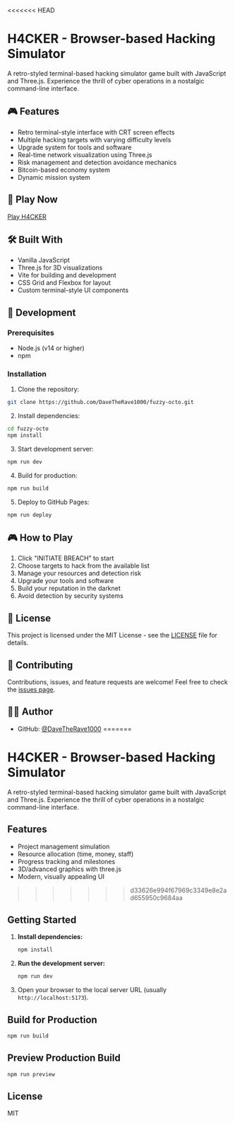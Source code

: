 <<<<<<< HEAD
# H4CKER - Browser-based Hacking Simulator

A retro-styled terminal-based hacking simulator game built with JavaScript and Three.js. Experience the thrill of cyber operations in a nostalgic command-line interface.

## 🎮 Features

- Retro terminal-style interface with CRT screen effects
- Multiple hacking targets with varying difficulty levels
- Upgrade system for tools and software
- Real-time network visualization using Three.js
- Risk management and detection avoidance mechanics
- Bitcoin-based economy system
- Dynamic mission system

## 🚀 Play Now

[Play H4CKER](https://davetherave1000.github.io/fuzzy-octo/)

## 🛠️ Built With

- Vanilla JavaScript
- Three.js for 3D visualizations
- Vite for building and development
- CSS Grid and Flexbox for layout
- Custom terminal-style UI components

## 🔧 Development

### Prerequisites

- Node.js (v14 or higher)
- npm

### Installation

1. Clone the repository:
```bash
git clone https://github.com/DaveTheRave1000/fuzzy-octo.git
```

2. Install dependencies:
```bash
cd fuzzy-octo
npm install
```

3. Start development server:
```bash
npm run dev
```

4. Build for production:
```bash
npm run build
```

5. Deploy to GitHub Pages:
```bash
npm run deploy
```

## 🎮 How to Play

1. Click "INITIATE BREACH" to start
2. Choose targets to hack from the available list
3. Manage your resources and detection risk
4. Upgrade your tools and software
5. Build your reputation in the darknet
6. Avoid detection by security systems

## 📝 License

This project is licensed under the MIT License - see the [LICENSE](LICENSE) file for details.

## 🤝 Contributing

Contributions, issues, and feature requests are welcome! Feel free to check the [issues page](https://github.com/DaveTheRave1000/fuzzy-octo/issues).

## 👨‍💻 Author

- GitHub: [@DaveTheRave1000](https://github.com/DaveTheRave1000)
=======
# H4CKER - Browser-based Hacking Simulator

A retro-styled terminal-based hacking simulator game built with JavaScript and Three.js. Experience the thrill of cyber operations in a nostalgic command-line interface.

## Features
- Project management simulation
- Resource allocation (time, money, staff)
- Progress tracking and milestones
- 3D/advanced graphics with three.js
- Modern, visually appealing UI
>>>>>>> d33626e994f67969c3349e8e2ad655950c9684aa

## Getting Started

1. **Install dependencies:**
   ```sh
   npm install
   ```
2. **Run the development server:**
   ```sh
   npm run dev
   ```
3. Open your browser to the local server URL (usually `http://localhost:5173`).

## Build for Production

```sh
npm run build
```

## Preview Production Build

```sh
npm run preview
```

## License
MIT
